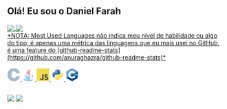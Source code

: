 ## Olá! Eu sou o Daniel Farah
<div>
  <a href="https://github.com/danielfarah54">
    <img align="center" height="157em" src="https://github-readme-stats.vercel.app/api?username=danielfarah54&hide=stars&count_private=true&show_icons=true&theme=gotham&include_all_commits=true"/>
    <img align="center" height="157em" src="https://github-readme-stats.vercel.app/api/top-langs/?username=danielfarah54&layout=compact&theme=gotham&langs_count=16"/>
</div>
*NOTA: Most Used Languages não indica meu nível de habilidade ou algo do tipo, é apenas uma métrica das linguagens que eu mais usei no GitHub, é uma feature do [github-readme-stats](https://github.com/anuraghazra/github-readme-stats)*
<div style="display: inline_block"><br>
  <code><img height="30" src="https://raw.githubusercontent.com/devicons/devicon/master/icons/c/c-original.svg"></code>
  <code><img height="30" src="https://raw.githubusercontent.com/devicons/devicon/master/icons/java/java-original.svg"></code>
  <code><img height="30" src="https://raw.githubusercontent.com/devicons/devicon/master/icons/javascript/javascript-original.svg"></code>
  <code><img height="30" src="https://raw.githubusercontent.com/devicons/devicon/master/icons/python/python-original.svg"></code>
  <code><img height="30" src="https://raw.githubusercontent.com/devicons/devicon/master/icons/cplusplus/cplusplus-original.svg"></code>
</div>

##

<div>
  <a href = "mailto: danielfarah54@gmail.com"><img src="https://img.shields.io/badge/-Gmail-%23EA4335?style=for-the-badge&logo=gmail&logoColor=white" target="_blank"></a>
  <a href="https://www.linkedin.com/in/danielfarah54" target="_blank"><img src="https://img.shields.io/badge/-LinkedIn-%230077B5?style=for-the-badge&logo=linkedin&logoColor=white" target="_blank"></a>
</div>

<!--
**danielfarah54/danielfarah54** is a ✨ _special_ ✨ repository because its `README.md` (this file) appears on your GitHub profile.

Here are some ideas to get you started:

- 🔭 I’m currently working on ...
- 🌱 I’m currently learning ...
- 👯 I’m looking to collaborate on ...
- 🤔 I’m looking for help with ...
- 💬 Ask me about ...
- 📫 How to reach me: ...
- 😄 Pronouns: ...
- ⚡ Fun fact: ...
-->
